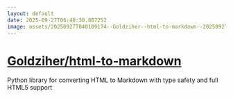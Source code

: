 ```yaml
---
layout: default
date: 2025-09-27T06:40:30.887252
image: assets/20250927T040109174--Goldziher--html-to-markdown--20250927T041031116--cropped.png
---
```


# [Goldziher/html-to-markdown](https://github.com/Goldziher/html-to-markdown)

Python library for converting HTML to Markdown with type safety and full HTML5 support
